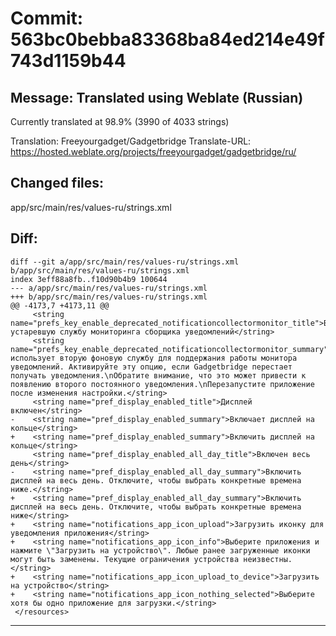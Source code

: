# Commit: 563bc0bebba83368ba84ed214e49f743d1159b44
## Message: Translated using Weblate (Russian)

Currently translated at 98.9% (3990 of 4033 strings)

Translation: Freeyourgadget/Gadgetbridge
Translate-URL: https://hosted.weblate.org/projects/freeyourgadget/gadgetbridge/ru/
## Changed files:
app/src/main/res/values-ru/strings.xml

## Diff:
```
diff --git a/app/src/main/res/values-ru/strings.xml b/app/src/main/res/values-ru/strings.xml
index 3eff88a8fb..f10d90b4b9 100644
--- a/app/src/main/res/values-ru/strings.xml
+++ b/app/src/main/res/values-ru/strings.xml
@@ -4173,7 +4173,11 @@
     <string name="prefs_key_enable_deprecated_notificationcollectormonitor_title">Включить устаревшую службу мониторинга сборщика уведомлений</string>
     <string name="prefs_key_enable_deprecated_notificationcollectormonitor_summary">Принудительно использует вторую фоновую службу для поддержания работы монитора уведомлений. Активируйте эту опцию, если Gadgetbridge перестает получать уведомления.\nОбратите внимание, что это может привести к появлению второго постоянного уведомления.\nПерезапустите приложение после изменения настройки.</string>
     <string name="pref_display_enabled_title">Дисплей включен</string>
-    <string name="pref_display_enabled_summary">Включает дисплей на кольце</string>
+    <string name="pref_display_enabled_summary">Включить дисплей на кольце</string>
     <string name="pref_display_enabled_all_day_title">Включен весь день</string>
-    <string name="pref_display_enabled_all_day_summary">Включить дисплей на весь день. Отключите, чтобы выбрать конкретные времена ниже.</string>
+    <string name="pref_display_enabled_all_day_summary">Включить дисплей на весь день. Отключите, чтобы выбрать конкретные времена ниже</string>
+    <string name="notifications_app_icon_upload">Загрузить иконку для уведомления приложения</string>
+    <string name="notifications_app_icon_info">Выберите приложения и нажмите \"Загрузить на устройство\". Любые ранее загруженные иконки могут быть заменены. Текущие ограничения устройства неизвестны.</string>
+    <string name="notifications_app_icon_upload_to_device">Загрузить на устройство</string>
+    <string name="notifications_app_icon_nothing_selected">Выберите хотя бы одно приложение для загрузки.</string>
 </resources>
```
-----------------------------------
